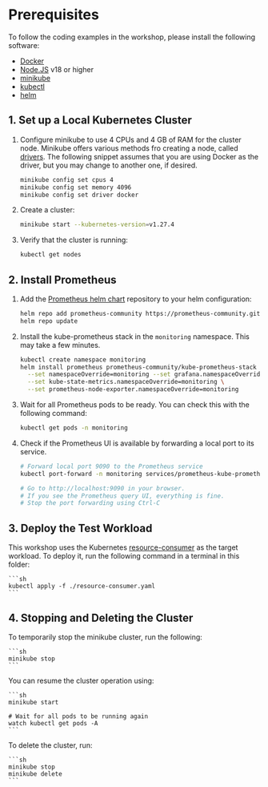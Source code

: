 # Prerequisites

To follow the coding examples in the workshop, please install the following software:

* [Docker](https://www.docker.com)
* [Node.JS](https://nodejs.org) v18 or higher
* [minikube](https://minikube.sigs.k8s.io/docs/start/)
* [kubectl](https://kubernetes.io/docs/tasks/tools/#kubectl)
* [helm](https://helm.sh/docs/intro/install/)


## 1. Set up a Local Kubernetes Cluster

1. Configure minikube to use 4 CPUs and 4 GB of RAM for the cluster node.
Minikube offers various methods fro creating a node, called [drivers](https://minikube.sigs.k8s.io/docs/drivers/).
The following snippet assumes that you are using Docker as the driver, but you may change to another one, if desired.

    ```sh
    minikube config set cpus 4
    minikube config set memory 4096
    minikube config set driver docker
    ```

2. Create a cluster:

    ```sh
    minikube start --kubernetes-version=v1.27.4
    ```

3. Verify that the cluster is running:

    ```sh
    kubectl get nodes
    ```


## 2. Install Prometheus

1. Add the [Prometheus helm chart](https://github.com/prometheus-community/helm-charts/tree/main/charts/kube-prometheus-stack) repository to your helm configuration:

    ```sh
    helm repo add prometheus-community https://prometheus-community.github.io/helm-charts
    helm repo update
    ```

2. Install the kube-prometheus stack in the `monitoring` namespace.
This may take a few minutes.

    ```sh
    kubectl create namespace monitoring
    helm install prometheus prometheus-community/kube-prometheus-stack \
      --set namespaceOverride=monitoring --set grafana.namespaceOverride=monitoring \
      --set kube-state-metrics.namespaceOverride=monitoring \
      --set prometheus-node-exporter.namespaceOverride=monitoring
    ```

3. Wait for all Prometheus pods to be ready. You can check this with the following command:

    ```sh
    kubectl get pods -n monitoring
    ```

4. Check if the Prometheus UI is available by forwarding a local port to its service.

    ```sh
    # Forward local port 9090 to the Prometheus service
    kubectl port-forward -n monitoring services/prometheus-kube-prometheus-prometheus 9090:9090

    # Go to http://localhost:9090 in your browser.
    # If you see the Prometheus query UI, everything is fine.
    # Stop the port forwarding using Ctrl-C
    ```


## 3. Deploy the Test Workload

This workshop uses the Kubernetes [resource-consumer](https://github.com/kubernetes/kubernetes/tree/master/test/images/resource-consumer) as the target workload. To deploy it, run the following command in a terminal in this folder:

    ```sh
    kubectl apply -f ./resource-consumer.yaml
    ```


## 4. Stopping and Deleting the Cluster

To temporarily stop the minikube cluster, run the following:

    ```sh
    minikube stop
    ```

You can resume the cluster operation using:

    ```sh
    minikube start

    # Wait for all pods to be running again
    watch kubectl get pods -A
    ```

To delete the cluster, run:

    ```sh
    minikube stop
    minikube delete
    ```